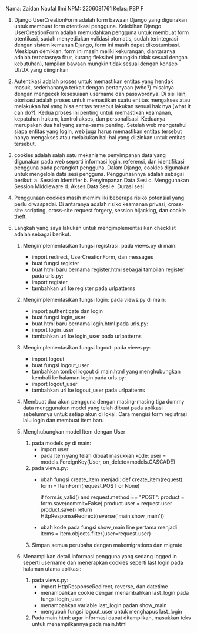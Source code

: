 Nama: Zaidan Naufal Ilmi
NPM: 2206081761
Kelas: PBP F

1. Django UserCreationForm adalah form bawaan Django yang digunakan untuk membuat form otentikasi pengguna. Kelebihan Django UserCreationForm adalah memudahkan pengguna untuk membuat form otentikasi, sudah menyediakan validasi otomatis, sudah terintegrasi dengan sistem kemanan Django, form ini masih dapat dikostumisasi. Meskipun demikian, form ini masih meliki kekurangan, diantaranya adalah terbatasnya fitur, kurang fleksibel (mungkin tidak sesuai dengan kebutuhan), tampilan bawaan mungkin tidak sesuai dengan konsep UI/UX yang diinginkan

2. Autentikasi adalah proses untuk memastikan entitas yang hendak masuk, sederhananya terkait dengan pertanyaan (who?) misalnya dengan mengecek kesesuiaan username dan passwordnya. Di sisi lain, otorisasi adalah proses untuk memastikan suatu entitas mengakses atau melakukan hal yang bisa entitas tersebut lakukan sesuai hak nya (what it can do?). Kedua proses ini penting untuk memastikan keamanan, kepatuhan hukum, kontrol akses, dan personalisasi. Keduanya merupakan dua hal yang sama-sama penting. Setelah web mengetahui siapa entitas yang login, web juga harus memastikan entitas tersebut hanya mengakses atau melakukan hal-hal yang diizinkan untuk entitas tersebut.

3. cookies adalah salah satu mekanisme penyimpanan data yang digunakan pada web seperti informasi login, referensi, dan identifikasi pengguna pada perangkat pengguna. Dalam Django, cookies digunakan untuk mengelola data sesi pengguna. Penggunaannya adalah sebagai berikut:
   a. Session Identifier
   b. Penyimpanan Data Sesi
   c. Menggunakan Session Middleware
   d. Akses Data Sesi
   e. Durasi sesi

4. Penggunaan cookies masih memimiliki beberapa risiko potensial yang perlu diwaspadai. Di antaranya adalah risiko keamanan privasi, cross-site scripting, cross-site request forgery, session hijacking, dan cookie theft.

5. Langkah yang saya lakukan untuk mengimplementasikan checklist adalah sebagai berikut.
   1. Mengimplementasikan fungsi registrasi:
      pada views.py di main:
      - import redirect, UserCreationForm, dan messages
      - buat fungsi register
      - buat html baru bernama register.html sebagai tampilan register
      pada urls.py:
      - import register
      - tambahkan url ke register pada urlpatterns
   2. Mengimplementasikan fungsi login:
      pada views.py di main:
      - import authenticate dan login
      - buat fungsi login_user
      - buat html baru bernama login.html
      pada urls.py:
      - import login_user
      - tambahkan url ke login_user pada urlpatterns
   3. Mengimplementasikan fungsi logout:
      pada views.py:
      - import logout
      - buat fungsi logout_user
      - tambahkan tombol logout di main.html yang menghubungkan kembali ke          halaman login
      pada urls.py:
      - import logout_user
      - tambahkan url ke logout_user pada urlpatterns
        
   4. Membuat dua akun pengguna dengan masing-masing tiga dummy data menggunakan model yang telah dibuat pada aplikasi sebelumnya untuk setiap akun di lokal:
      Cara mengisi form registrasi lalu login dan membuat item baru
      
   5. Menghubungkan model Item dengan User
      1. pada models.py di main:
         - import user
         - pada Item yang telah dibuat masukkan kode:
           user = models.ForeignKey(User, on_delete=models.CASCADE)
      2. pada views.py:
         - ubah fungsi create_item menjadi:
           def create_item(request):
            form = ItemForm(request.POST or None)

           if form.is_valid() and request.method == "POST":
               product = form.save(commit=False)
               product.user = request.user
               product.save()
               return HttpResponseRedirect(reverse('main:show_main'))
         - ubah kode pada fungsi show_main line pertama menjadi
          items = Item.objects.filter(user=request.user)
       3. Simpan semua perubaha dengan makemigrations dan migrate

   6. Menampilkan detail informasi pengguna yang sedang logged in seperti username dan menerapkan cookies seperti last login pada halaman utama aplikasi:
         1. pada views.py:
            -  import HttpResponseRedirect, reverse, dan datetime
            -  menambahkan cookie dengan menambahkan last_login pada fungsi                login_user
            -  menambahkan variable last_login padan show_main
            -  mengubah fungsi logout_user untuk menghapus last_login
         2. Pada main.html:
            agar informasi dapat ditampilkan, masukkan teks untuk                       menampilkannya pada main.html
